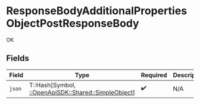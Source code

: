 # ResponseBodyAdditionalPropertiesObjectPostResponseBody

OK


## Fields

| Field                                                                                      | Type                                                                                       | Required                                                                                   | Description                                                                                |
| ------------------------------------------------------------------------------------------ | ------------------------------------------------------------------------------------------ | ------------------------------------------------------------------------------------------ | ------------------------------------------------------------------------------------------ |
| `json`                                                                                     | T::Hash[Symbol, [::OpenApiSDK::Shared::SimpleObject](../../models/shared/simpleobject.md)] | :heavy_check_mark:                                                                         | N/A                                                                                        |